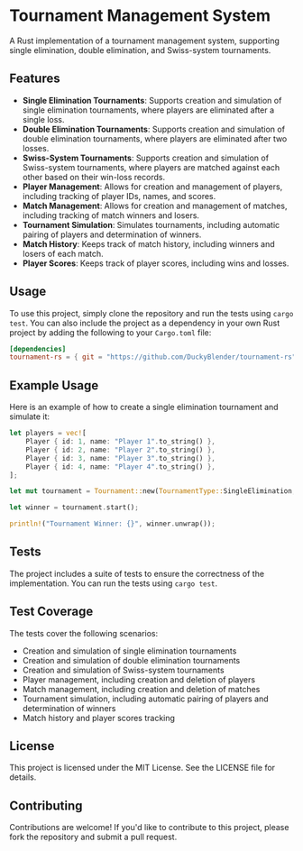 **Tournament Management System**
================================

A Rust implementation of a tournament management system, supporting single elimination, double elimination, and Swiss-system tournaments.

**Features**
------------

* **Single Elimination Tournaments**: Supports creation and simulation of single elimination tournaments, where players are eliminated after a single loss.
* **Double Elimination Tournaments**: Supports creation and simulation of double elimination tournaments, where players are eliminated after two losses.
* **Swiss-System Tournaments**: Supports creation and simulation of Swiss-system tournaments, where players are matched against each other based on their win-loss records.
* **Player Management**: Allows for creation and management of players, including tracking of player IDs, names, and scores.
* **Match Management**: Allows for creation and management of matches, including tracking of match winners and losers.
* **Tournament Simulation**: Simulates tournaments, including automatic pairing of players and determination of winners.
* **Match History**: Keeps track of match history, including winners and losers of each match.
* **Player Scores**: Keeps track of player scores, including wins and losses.

**Usage**
-----

To use this project, simply clone the repository and run the tests using `cargo test`. You can also include the project as a dependency in your own Rust project by adding the following to your `Cargo.toml` file:

```toml
[dependencies]
tournament-rs = { git = "https://github.com/DuckyBlender/tournament-rs" }
```

**Example Usage**
--------------

Here is an example of how to create a single elimination tournament and simulate it:
```rust
let players = vec![
    Player { id: 1, name: "Player 1".to_string() },
    Player { id: 2, name: "Player 2".to_string() },
    Player { id: 3, name: "Player 3".to_string() },
    Player { id: 4, name: "Player 4".to_string() },
];

let mut tournament = Tournament::new(TournamentType::SingleElimination, players);

let winner = tournament.start();

println!("Tournament Winner: {}", winner.unwrap());
```
**Tests**
-----

The project includes a suite of tests to ensure the correctness of the implementation. You can run the tests using `cargo test`.

**Test Coverage**
--------------

The tests cover the following scenarios:

* Creation and simulation of single elimination tournaments
* Creation and simulation of double elimination tournaments
* Creation and simulation of Swiss-system tournaments
* Player management, including creation and deletion of players
* Match management, including creation and deletion of matches
* Tournament simulation, including automatic pairing of players and determination of winners
* Match history and player scores tracking

**License**
-------

This project is licensed under the MIT License. See the LICENSE file for details.

**Contributing**
------------

Contributions are welcome! If you'd like to contribute to this project, please fork the repository and submit a pull request.